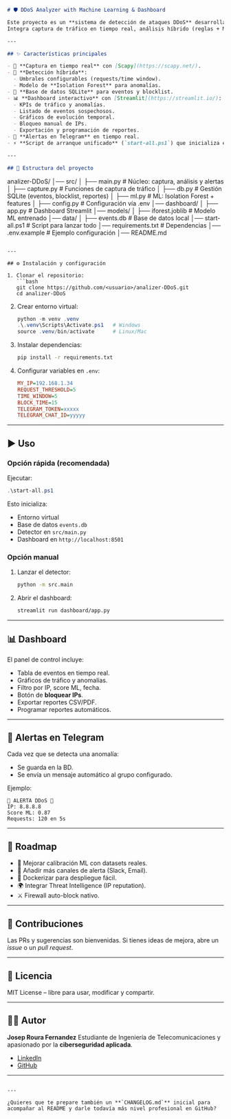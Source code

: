 ```markdown
# 🛡️ DDoS Analyzer with Machine Learning & Dashboard

Este proyecto es un **sistema de detección de ataques DDoS** desarrollado en **Python**.  
Integra captura de tráfico en tiempo real, análisis híbrido (reglas + ML), base de datos para eventos, alertas vía Telegram y un dashboard interactivo en **Streamlit**.  

---

## ✨ Características principales

- 📡 **Captura en tiempo real** con [Scapy](https://scapy.net/).  
- 🧠 **Detección híbrida**:  
  - Umbrales configurables (requests/time window).  
  - Modelo de **Isolation Forest** para anomalías.  
- 💾 **Base de datos SQLite** para eventos y blocklist.  
- 📊 **Dashboard interactivo** con [Streamlit](https://streamlit.io/):  
  - KPIs de tráfico y anomalías.  
  - Listado de eventos sospechosos.  
  - Gráficos de evolución temporal.  
  - Bloqueo manual de IPs.  
  - Exportación y programación de reportes.  
- 📲 **Alertas en Telegram** en tiempo real.  
- ⚡ **Script de arranque unificado** (`start-all.ps1`) que inicializa entorno, BD, detector y dashboard.  

---

## 📂 Estructura del proyecto

```

analizer-DDoS/
│── src/
│   ├── main.py          # Núcleo: captura, análisis y alertas
│   ├── capture.py       # Funciones de captura de tráfico
│   ├── db.py            # Gestión SQLite (eventos, blocklist, reportes)
│   ├── ml.py            # ML: Isolation Forest + features
│   ├── config.py        # Configuración vía .env
│── dashboard/
│   ├── app.py           # Dashboard Streamlit
│── models/
│   ├── iforest.joblib   # Modelo ML entrenado
│── data/
│   ├── events.db        # Base de datos local
│── start-all.ps1        # Script para lanzar todo
│── requirements.txt     # Dependencias
│── .env.example         # Ejemplo configuración
│── README.md

````

---

## ⚙️ Instalación y configuración

1. Clonar el repositorio:
   ```bash
   git clone https://github.com/<usuario>/analizer-DDoS.git
   cd analizer-DDoS
````

2. Crear entorno virtual:

   ```powershell
   python -m venv .venv
   .\.venv\Scripts\Activate.ps1   # Windows
   source .venv/bin/activate      # Linux/Mac
   ```

3. Instalar dependencias:

   ```bash
   pip install -r requirements.txt
   ```

4. Configurar variables en `.env`:

   ```ini
   MY_IP=192.168.1.34
   REQUEST_THRESHOLD=5
   TIME_WINDOW=5
   BLOCK_TIME=15
   TELEGRAM_TOKEN=xxxxx
   TELEGRAM_CHAT_ID=yyyyy
   ```

---

## ▶️ Uso

### Opción rápida (recomendada)

Ejecutar:

```powershell
.\start-all.ps1
```

Esto inicializa:

* Entorno virtual
* Base de datos `events.db`
* Detector en `src/main.py`
* Dashboard en `http://localhost:8501`

### Opción manual

1. Lanzar el detector:

   ```bash
   python -m src.main
   ```
2. Abrir el dashboard:

   ```bash
   streamlit run dashboard/app.py
   ```

---

## 📊 Dashboard

El panel de control incluye:

* Tabla de eventos en tiempo real.
* Gráficos de tráfico y anomalías.
* Filtro por IP, score ML, fecha.
* Botón de **bloquear IPs**.
* Exportar reportes CSV/PDF.
* Programar reportes automáticos.

---

## 📧 Alertas en Telegram

Cada vez que se detecta una anomalía:

* Se guarda en la BD.
* Se envía un mensaje automático al grupo configurado.

Ejemplo:

```
🚨 ALERTA DDoS 🚨
IP: 8.8.8.8
Score ML: 0.87
Requests: 120 en 5s
```

---

## 🔮 Roadmap

* 🔧 Mejorar calibración ML con datasets reales.
* 📨 Añadir más canales de alerta (Slack, Email).
* 🐳 Dockerizar para despliegue fácil.
* 🌍 Integrar Threat Intelligence (IP reputation).
* ⚔️ Firewall auto-block nativo.

---

## 🤝 Contribuciones

Las PRs y sugerencias son bienvenidas.
Si tienes ideas de mejora, abre un *issue* o un *pull request*.

---

## 📜 Licencia

MIT License – libre para usar, modificar y compartir.

---

## 👨‍💻 Autor

**Josep Roura Fernandez**
Estudiante de Ingeniería de Telecomunicaciones y apasionado por la **ciberseguridad aplicada**.

* [LinkedIn](https://www.linkedin.com/in/josep-roura-fernandez)
* [GitHub](https://github.com/<usuario>)

---

```

---

¿Quieres que te prepare también un **`CHANGELOG.md`** inicial para acompañar al README y darle todavía más nivel profesional en GitHub?
```
